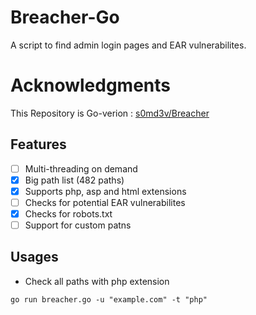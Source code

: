# Breacher-Go

A script to find admin login pages and EAR vulnerabilites.

# Acknowledgments

This Repository is Go-verion : [s0md3v/Breacher](https://github.com/s0md3v/Breacher)



## Features

- [ ] Multi-threading on demand
- [x] Big path list (482 paths)
- [x] Supports php, asp and html extensions
- [ ] Checks for potential EAR vulnerabilites
- [x] Checks for robots.txt
- [ ] Support for custom patns

## Usages

- Check all paths with php extension
```
go run breacher.go -u "example.com" -t "php"
```



